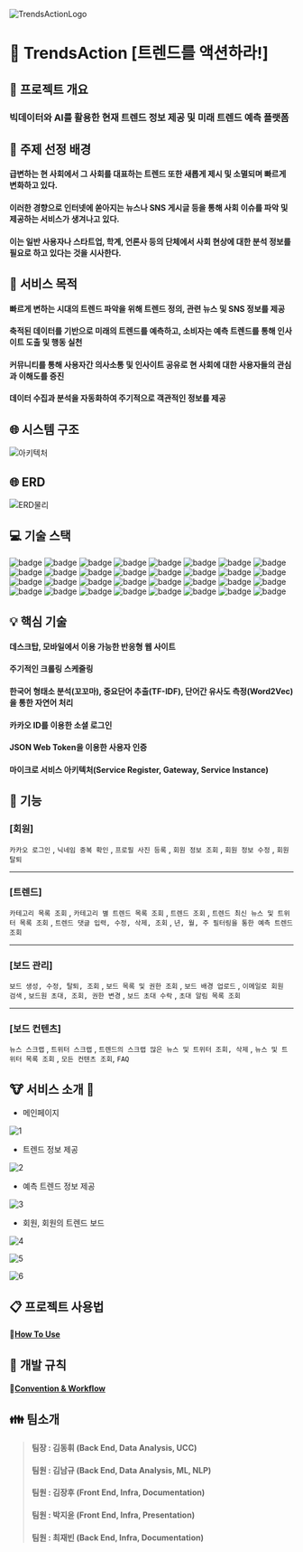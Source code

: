 ![TrendsActionLogo](images/TrendsActionLogo.jpg)



# :runner: TrendsAction [트렌드를 액션하라!]

## :page_facing_up: 프로젝트 개요
### 빅데이터와 AI를 활용한 현재 트렌드 정보 제공 및 미래 트렌드 예측 플랫폼

## :sunrise: 주제 선정 배경
#### 급변하는 현 사회에서 그 사회를 대표하는 트렌드 또한 새롭게 제시 및 소멸되며 빠르게 변화하고 있다.
#### 이러한 경향으로 인터넷에 쏟아지는 뉴스나 SNS 게시글 등을 통해 사회 이슈를 파악 및 제공하는 서비스가 생겨나고 있다.
#### 이는 일반 사용자나 스타트업, 학계, 언론사 등의 단체에서 사회 현상에 대한 분석 정보를 필요로 하고 있다는 것을 시사한다.

## :dart: 서비스 목적
#### 빠르게 변하는 시대의 트렌드 파악을 위해 트렌드 정의, 관련 뉴스 및 SNS 정보를 제공
#### 축적된 데이터를 기반으로 미래의 트렌드를 예측하고, 소비자는 예측 트렌드를 통해 인사이트 도출 및 행동 실천
#### 커뮤니티를 통해 사용자간 의사소통 및 인사이트 공유로 현 사회에 대한 사용자들의 관심과 이해도를 증진
#### 데이터 수집과 분석을 자동화하여 주기적으로 객관적인 정보를 제공

## :globe_with_meridians: 시스템 구조
![아키텍처](images/아키텍처.png)



## :globe_with_meridians: ERD

![ERD물리](images/ERD물리.JPG)



## :computer: 기술 스택
![badge](https://img.shields.io/badge/Framework-Vue-4FC08D?logo=Vue.js)
![badge](https://img.shields.io/badge/Framework-Vuetify-1867C0?logo=Vuetify)
![badge](https://img.shields.io/badge/Framework-SpringBoot-6DB33F?logo=Spring)
![badge](https://img.shields.io/badge/DBMS-MySQL-4479A1?logo=MySQL)
![badge](https://img.shields.io/badge/Infra-AWS-232F3E?logo=Amazon-AWS)
![badge](https://img.shields.io/badge/Infra-Docker-2496ED?logo=Docker)
![badge](https://img.shields.io/badge/Infra-NGINX-269539?logo=NGINX)
![badge](https://img.shields.io/badge/Architecture-Netflix--OSS-E50914?logo=Netflix)
![badge](https://img.shields.io/badge/CI/CD-Jenkins-D24939?logo=Jenkins)
![badge](https://img.shields.io/badge/SCM-Git-F05032?logo=Git)
![badge](https://img.shields.io/badge/SCM-GitLab-FCA121?logo=GitLab)
![badge](https://img.shields.io/badge/Language-Java-007396?logo=Java)
![badge](https://img.shields.io/badge/Language-JavaScript-F7DF1E?logo=JavaScript)
![badge](https://img.shields.io/badge/Language-Python-3776AB?logo=Python)
![badge](https://img.shields.io/badge/Language-HTML5-E34F26?logo=HTML5)
![badge](https://img.shields.io/badge/Language-CSS3-1572B6?logo=CSS3)
![badge](https://img.shields.io/badge/Communication-Jira-0052CC?logo=Jira)
![badge](https://img.shields.io/badge/Communication-Mattermost-0072C6?logo=Mattermost)
![badge](https://img.shields.io/badge/Package-Maven-0072C6?logo=Apache-Maven)
![badge](https://img.shields.io/badge/Package-NPM-0072C6?logo=NPM)
![badge](https://img.shields.io/badge/API-Kakao--Login-FFCD00?logo=Kakao)
![badge](https://img.shields.io/badge/API-Twitter-1DA1F2?logo=Twitter)
![badge](https://img.shields.io/badge/Library-Swagger-85EA2D?logo=Swagger)
![badge](https://img.shields.io/badge/Library-JSON--Web--Tokens-000000?logo=JSON-Web-Tokens)
![badge](https://img.shields.io/badge/Library-Pandas-150458?logo=Pandas)
![badge](https://img.shields.io/badge/Library-NumPy-013243?logo=NumPy)
![badge](https://img.shields.io/badge/Library-Scikit--Learn-F7931E?logo=Scikit-learn)
![badge](https://img.shields.io/badge/Library-Kkma-ff69b4)
![badge](https://img.shields.io/badge/Library-Word2Vec-7E4798)
![badge](https://img.shields.io/badge/IDE-Eclipse-2C2255?logo=Eclipse-IDE)
![badge](https://img.shields.io/badge/IDE-VSCode-007ACC?logo=Visual-Studio-Code)
![badge](https://img.shields.io/badge/IDE-PyCharm-000000?logo=PyCharm)

## :bulb: 핵심 기술
#### 데스크탑, 모바일에서 이용 가능한 반응형 웹 사이트
#### 주기적인 크롤링 스케줄링
#### 한국어 형태소 분석(꼬꼬마), 중요단어 추출(TF-IDF), 단어간 유사도 측정(Word2Vec)을 통한 자연어 처리
#### 카카오 ID를 이용한 소셜 로그인
#### JSON Web Token을 이용한 사용자 인증
#### 마이크로 서비스 아키텍처(Service Register, Gateway, Service Instance)

## :information_desk_person: 기능

### [회원]
 `카카오 로그인` , `닉네임 중복 확인` , `프로필 사진 등록` ,  `회원 정보 조회` , `회원 정보 수정` , `회원 탈퇴`

---

### [트렌드]
`카테고리 목록 조회` , `카테고리 별 트렌드 목록 조회` , `트렌드 조회` , `트렌드 최신 뉴스 및 트위터 목록 조회` , `트렌드 댓글 입력, 수정, 삭제, 조회` , `년, 월, 주 필터링을 통한 예측 트렌드 조회`

---
### [보드 관리]
`보드 생성, 수정, 탈퇴, 조회` , `보드 목록 및 권한 조회` , `보드 배경 업로드` , `이메일로 회원 검색` , `보드원 초대, 조회, 권한 변경` , `보드 초대 수락` , `초대 알림 목록 조회`

---
### [보드 컨텐츠]
`뉴스 스크랩` , `트위터 스크랩` , `트렌드의 스크랩 많은 뉴스 및 트위터 조회, 삭제` , `뉴스 및 트위터 목록 조회` , `모든 컨텐츠 조회`, `FAQ`



## :cow: 서비스 소개 :dog:
* 메인페이지

![1](images/1.JPG)



* 트렌드  정보 제공

![2](images/2.JPG)

* 예측 트렌드 정보 제공

![3](images/3.JPG)

* 회원, 회원의 트렌드 보드

![4](images/4.JPG)

![5](images/5.JPG)

![6](images/6.JPG)

## :clipboard: 프로젝트 사용법
#### :link:[How To Use](https://github.com/Jiyoon-park/TrendsAction/blob/master/docs/%ED%94%84%EB%A1%9C%EC%A0%9D%ED%8A%B8%EC%82%AC%EC%9A%A9%EB%B2%95.md)

## :pencil: 개발 규칙
#### :link:[Convention & Workflow](https://github.com/Jiyoon-park/TrendsAction/blob/master/docs/%EC%9E%90%EC%9C%A8%ED%94%8C%EC%A0%9D%EC%BB%A8%EB%B2%A4%EC%85%98.md)

## :family: 팀소개
> #### 팀장 : 김동휘 (Back End, Data Analysis, UCC)
> #### 팀원 : 김남규 (Back End, Data Analysis, ML, NLP)
> #### 팀원 : 김장후 (Front End, Infra, Documentation)
> #### 팀원 : 박지윤 (Front End, Infra, Presentation)
> #### 팀원 : 최재빈 (Back End, Infra, Documentation)

#### 